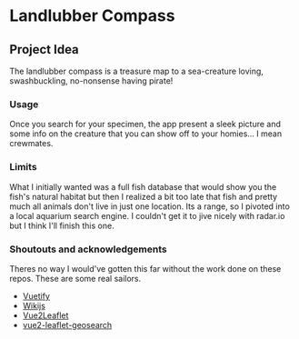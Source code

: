 # Landlubber Compass

## Project Idea
The landlubber compass is a treasure map to a sea-creature loving, swashbuckling, no-nonsense having pirate!

### Usage
Once you search for your specimen, the app present a sleek picture and some info on the creature that you can show off to your homies... I mean crewmates.

### Limits
What I initially wanted was a full fish database that would show you the fish's natural habitat but then I realized a bit too late that fish and pretty much all animals don't live in just one location. Its a range, so I pivoted into a local aquarium search engine. I couldn't get it to jive nicely with radar.io but I think I'll finish this one. 

### Shoutouts and acknowledgements
Theres no way I would've gotten this far without the work done on these repos. These are some real sailors.

 - [Vuetify](https://github.com/vuetifyjs/vuetify)
 - [Wikijs](https://github.com/dijs/wiki)
 - [Vue2Leaflet](https://github.com/vue-leaflet/Vue2Leaflet)
 - [vue2-leaflet-geosearch](https://github.com/fega/vue2-leaflet-geosearch)
<!--stackedit_data:
eyJoaXN0b3J5IjpbNjQ2OTEwNzU5XX0=
-->